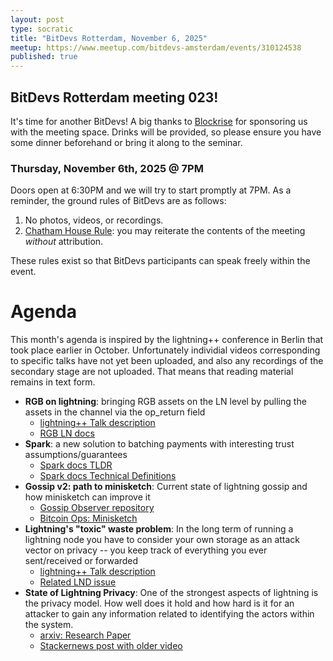 ```yaml
---
layout: post
type: socratic
title: "BitDevs Rotterdam, November 6, 2025"
meetup: https://www.meetup.com/bitdevs-amsterdam/events/310124538
published: true
---
```


## BitDevs Rotterdam meeting 023!

It's time for another BitDevs! A big thanks to [Blockrise](https://www.blockrise.com/nl) for sponsoring us with the meeting space. Drinks will be provided, so please ensure you have some dinner beforehand or bring it along to the seminar.

### Thursday, November 6th, 2025 @ 7PM

Doors open at 6:30PM and we will try to start promptly at 7PM. As a reminder, the ground rules of BitDevs are as follows:

1. No photos, videos, or recordings.
1. [Chatham House Rule](https://en.wikipedia.org/wiki/Chatham_House_Rule): you may
   reiterate the contents of the meeting *without* attribution.

These rules exist so that BitDevs participants can speak freely within the event.

# Agenda

This month's agenda is inspired by the lightning++ conference in Berlin that took place earlier in October. Unfortunately individial videos corresponding to specific talks have not yet been uploaded, and also any recordings of the secondary stage are not uploaded. That means that reading material remains in text form.

- **RGB on lightning**: bringing RGB assets on the LN level by pulling the assets in the channel via the op_return field
   - [lightning++ Talk description](https://btcplusplus.dev/conf/berlin25/talks#b25_rgb)
   - [RGB LN docs](https://docs.rgb.info/rgb-over-lightning-network/lightning-network-compatibility)
- **Spark**: a new solution to batching payments with interesting trust assumptions/guarantees
   - [Spark docs TLDR](https://docs.spark.money/learn/tldr)
   - [Spark docs Technical Definitions](https://docs.spark.money/learn/technical-definitions)
- **Gossip v2: path to minisketch**: Current state of lightning gossip and how minisketch can improve it
   - [Gossip Observer repository](https://github.com/jharveyb/gossip_observer)
   - [Bitcoin Ops: Minisketch](https://bitcoinops.org/en/topics/minisketch/)
- **Lightning's "toxic" waste problem**: In the long term of running a lightning node you have to consider  your own storage as an attack vector on privacy -- you keep track of everything you ever sent/received or forwarded
   - [lightning++ Talk description](https://btcplusplus.dev/conf/berlin25/talks#b25_waste)
   - [Related LND issue](https://github.com/lightningnetwork/lnd/issues/9963)
- **State of Lightning Privacy**: One of the strongest aspects of lightning is the privacy model. How well does it hold and how hard is it for an attacker to gain any information related to identifying the actors within the system.
   - [arxiv: Research Paper](https://arxiv.org/abs/2006.12143)
   - [Stackernews post with older video](https://stacker.news/items/1012159)
